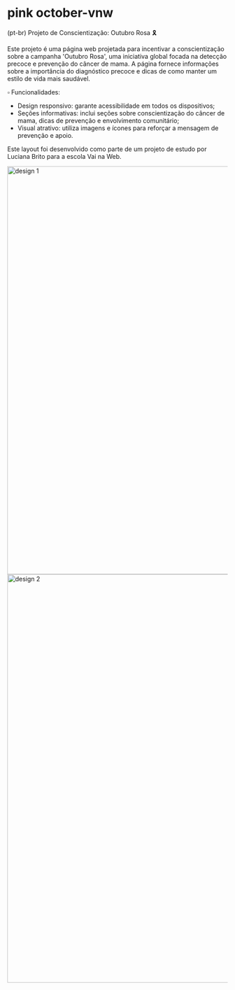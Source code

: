 # pink october-vnw

(pt-br)
Projeto de Conscientização: Outubro Rosa 🎗️

Este projeto é uma página web projetada para incentivar a conscientização sobre a campanha 'Outubro Rosa', uma iniciativa global focada na detecção precoce e prevenção do câncer de mama. A página fornece informações sobre a importância do diagnóstico precoce e dicas de como manter um estilo de vida mais saudável.


▫️ Funcionalidades:
- Design responsivo: garante acessibilidade em todos os dispositivos;
- Seções informativas: inclui seções sobre conscientização do câncer de mama, dicas de prevenção e envolvimento comunitário;
- Visual atrativo: utiliza imagens e ícones para reforçar a mensagem de prevenção e apoio.

Este layout foi desenvolvido como parte de um projeto de estudo por Luciana Brito para a escola Vai na Web.

<img width="933" alt="design 1" src="https://github.com/user-attachments/assets/da8bfc99-bb5d-4ec9-9ab9-70670d4692e3">
<img width="934" alt="design 2" src="https://github.com/user-attachments/assets/7e09e5d0-2271-4265-8a4a-d38699d64f1f">
